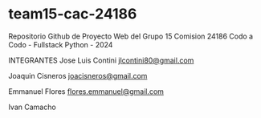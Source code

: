 # team15-cac-24186

Repositorio Github de Proyecto Web del Grupo 15
Comision 24186
Codo a Codo - Fullstack Python - 2024

INTEGRANTES
Jose Luis Contini
jlcontini80@gmail.com

Joaquin Cisneros
joacisneros@gmail.com

Emmanuel Flores
flores.emmanuel@gmail.com

Ivan Camacho
